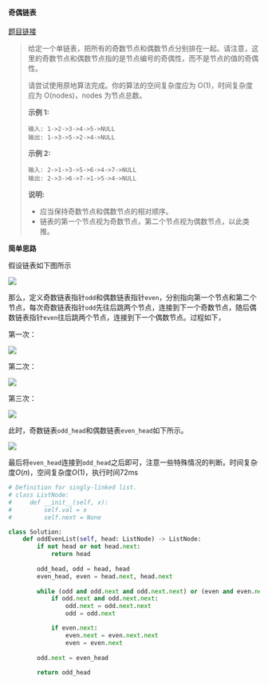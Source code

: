 #### 奇偶链表

[题目链接](https://leetcode-cn.com/problems/odd-even-linked-list)

> 给定一个单链表，把所有的奇数节点和偶数节点分别排在一起。请注意，这里的奇数节点和偶数节点指的是节点编号的奇偶性，而不是节点的值的奇偶性。
>
> 请尝试使用原地算法完成。你的算法的空间复杂度应为 O(1)，时间复杂度应为 O(nodes)，nodes 为节点总数。
>
> **示例 1:**
>
> ```
> 输入: 1->2->3->4->5->NULL
> 输出: 1->3->5->2->4->NULL
> ```
>
> **示例 2:**
>
> ```
> 输入: 2->1->3->5->6->4->7->NULL 
> 输出: 2->3->6->7->1->5->4->NULL
> ```
>
> **说明:**
>
> - 应当保持奇数节点和偶数节点的相对顺序。
> - 链表的第一个节点视为奇数节点，第二个节点视为偶数节点，以此类推。

**简单思路**

假设链表如下图所示

![](https://i.loli.net/2019/05/08/5cd2a80c27c9a.png)

那么，定义奇数链表指针`odd`和偶数链表指针`even`，分别指向第一个节点和第二个节点，每次奇数链表指针`odd`先往后跳两个节点，连接到下一个奇数节点，随后偶数链表指针`even`往后跳两个节点，连接到下一个偶数节点。过程如下，

第一次：

![](https://i.loli.net/2019/05/08/5cd2a80c413b4.png)

第二次：

![](https://i.loli.net/2019/05/08/5cd2a80c51a2f.png)

第三次：

![](https://i.loli.net/2019/05/08/5cd2a80c52835.png)

此时，奇数链表`odd_head`和偶数链表`even_head`如下所示。

![](https://i.loli.net/2019/05/08/5cd2a80c3e130.png)

最后将`even_head`连接到`odd_head`之后即可，注意一些特殊情况的判断。时间复杂度$O(n)$，空间复杂度$O(1)$，执行时间72ms

```python
# Definition for singly-linked list.
# class ListNode:
#     def __init__(self, x):
#         self.val = x
#         self.next = None

class Solution:
    def oddEvenList(self, head: ListNode) -> ListNode:
        if not head or not head.next:
            return head
        
        odd_head, odd = head, head
        even_head, even = head.next, head.next
        
        while (odd and odd.next and odd.next.next) or (even and even.next):
            if odd.next and odd.next.next:
                odd.next = odd.next.next
                odd = odd.next

            if even.next:
                even.next = even.next.next
                even = even.next
        
        odd.next = even_head
        
        return odd_head
```

